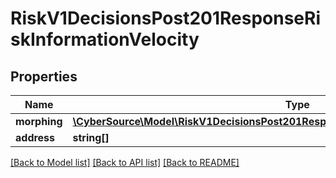 # RiskV1DecisionsPost201ResponseRiskInformationVelocity

## Properties
Name | Type | Description | Notes
------------ | ------------- | ------------- | -------------
**morphing** | [**\CyberSource\Model\RiskV1DecisionsPost201ResponseRiskInformationVelocityMorphing[]**](RiskV1DecisionsPost201ResponseRiskInformationVelocityMorphing.md) |  | [optional] 
**address** | **string[]** |  | [optional] 

[[Back to Model list]](../README.md#documentation-for-models) [[Back to API list]](../README.md#documentation-for-api-endpoints) [[Back to README]](../README.md)


